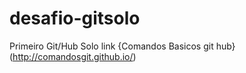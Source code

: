 # desafio-gitsolo
Primeiro Git/Hub Solo
link {Comandos Basicos git hub} (http://comandosgit.github.io/)
